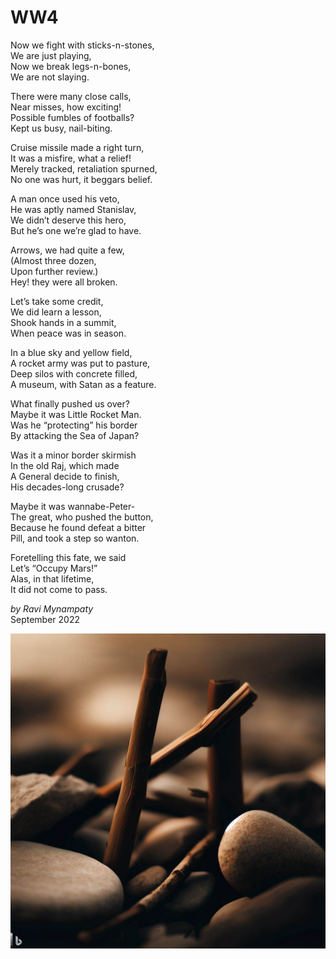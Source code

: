 # WW4

Now we fight with sticks-n-stones,   
We are just playing,  
Now we break legs-n-bones,  
We are not slaying.  

There were many close calls,  
Near misses, how exciting!   
Possible fumbles of footballs?  
Kept us busy, nail-biting.  

Cruise missile made a right turn,  
It was a misfire, what a relief!  
Merely tracked, retaliation spurned,  
No one was hurt, it beggars belief.   

A man once used his veto,  
He was aptly named Stanislav,  
We didn’t deserve this hero,  
But he’s one we’re glad to have.  

Arrows, we had quite a few,  
(Almost three dozen,  
Upon further review.)  
Hey! they were all broken.  

Let’s take some credit,  
We did learn a lesson,  
Shook hands in a summit,  
When peace was in season.   

In a blue sky and yellow field,  
A rocket army was put to pasture,  
Deep silos with concrete filled,  
A museum, with Satan as a feature.  

What finally pushed us over?  
Maybe it was Little Rocket Man.  
Was he “protecting” his border  
By attacking the Sea of Japan?  

Was it a minor border skirmish  
 In the old Raj, which made  
A General decide to finish,   
His decades-long crusade?  

Maybe it was wannabe-Peter-  
The great, who pushed the button,  
Because he found defeat a bitter  
Pill, and took a step so wanton.   

Foretelling this fate, we said  
Let’s “Occupy Mars!”  
Alas, in that lifetime,  
It did not come to pass.  

_by Ravi Mynampaty_  
September 2022

![Image of sticks and stones.](assets/images/stones1.jpeg)

